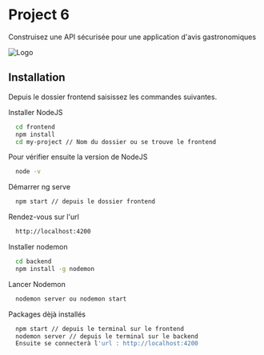 
# Project 6

Construisez une API sécurisée pour une application d'avis gastronomiques


![Logo](https://user.oc-static.com/upload/2021/07/29/16275605596354_PiiquanteLogo.png)


## Installation

Depuis le dossier frontend saisissez les commandes suivantes.

Installer NodeJS

```bash
  cd frontend  
  npm install 
  cd my-project // Nom du dossier ou se trouve le frontend
```
Pour vérifier ensuite la version de NodeJS

```bash
  node -v
```
Démarrer ng serve
```bash
  npm start // depuis le dossier frontend
```
Rendez-vous sur l'url
```bash
  http://localhost:4200
```
Installer nodemon

```bash
  cd backend 
  npm install -g nodemon
```

Lancer Nodemon
```bash
  nodemon server ou nodemon start
```


Packages dèjà installés
```bash
  npm start // depuis le terminal sur le frontend
  nodemon server // depuis le terminal sur le backend
  Ensuite se connecterà l'url : http://localhost:4200
```
